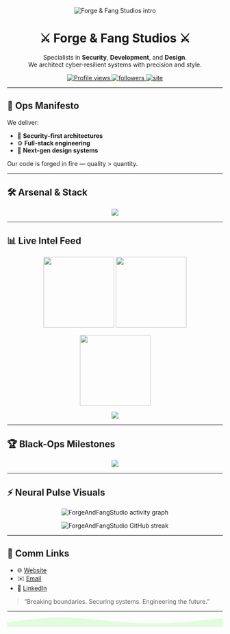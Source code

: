 <!-- Typing Banner -->
<p align="center">
  <img src="https://readme-typing-svg.herokuapp.com?size=28&color=39FF14&width=850&lines=Forge+%26+Fang+Studios+%7C+Security+%7C+Development+%7C+Design;Engineering+Secure%2C+Scalable%2C+Futuristic+Systems." alt="Forge & Fang Studios intro">
</p>

<h1 align="center">⚔️ Forge & Fang Studios ⚔️</h1>
<p align="center">
  Specialists in <b>Security</b>, <b>Development</b>, and <b>Design</b>.<br/>
  We architect cyber-resilient systems with precision and style.
</p>

<p align="center">
  <a href="https://komarev.com/ghpvc/?username=ForgeAndFangStudio&style=for-the-badge&color=39FF14">
    <img src="https://komarev.com/ghpvc/?username=ForgeAndFangStudio&style=for-the-badge&color=39FF14" alt="Profile views"/>
  </a>
  <a href="https://github.com/ForgeAndFangStudio">
    <img alt="followers" src="https://img.shields.io/github/followers/ForgeAndFangStudio?style=for-the-badge&color=00F0FF">
  </a>
  <a href="https://forgeandfangstudio.com">
    <img alt="site" src="https://img.shields.io/badge/Website-forgeandfangstudio.com-black?style=for-the-badge&logo=torbrowser&logoColor=39FF14">
  </a>
</p>

---

## 🧭 Ops Manifesto
We deliver:
- 🔐 **Security-first architectures**  
- ⚙️ **Full-stack engineering**  
- 🎨 **Next-gen design systems**  

Our code is forged in fire — quality > quantity.

---

## 🛠️ Arsenal & Stack
<p align="center">
  <img src="https://skillicons.dev/icons?i=linux,docker,kubernetes,nginx,aws,azure,gcp,terraform,postgres,redis,python,go,ts,react,nextjs,tailwind,figma,git,githubactions&perline=10" />
</p>

---

## 📊 Live Intel Feed
<p align="center">
  <img height="165" src="https://github-readme-stats.vercel.app/api?username=ForgeAndFangStudio&show_icons=true&rank_icon=github&hide_title=true&theme=radical&count_private=true&include_all_commits=true" />
  <img height="165" src="https://streak-stats.demolab.com?user=ForgeAndFangStudio&theme=radical&hide_longest_streak=true" />
</p>

<p align="center">
  <img height="165" src="https://github-readme-stats.vercel.app/api/top-langs/?username=ForgeAndFangStudio&layout=compact&langs_count=8&theme=radical&count_private=true&include_all_commits=true" />
</p>

<p align="center">
  <a href="https://github-profile-trophy.vercel.app/?username=ForgeAndFangStudio">
    <img src="https://github-profile-trophy.vercel.app/?username=ForgeAndFangStudio&theme=matrix&margin-w=12&no-frame=true&row=1&column=6" />
  </a>
</p>

---

## 🏆 Black-Ops Milestones
<p align="center">
  <img src="https://github-contributor-stats.vercel.app/api?username=ForgeAndFangStudio&combine_all_yearly_contributions=true&theme=dark" />
</p>

---

## ⚡ Neural Pulse Visuals
<p align="center">
  <!-- Activity graph (cyberpunk theme) -->
  <img
    src="https://github-readme-activity-graph.vercel.app/graph?username=ForgeAndFangStudio&bg_color=000000&color=39ff14&line=00f0ff&point=ff0055&hide_border=true&radius=8"
    alt="ForgeAndFangStudio activity graph" />
</p>

<p align="center">
  <!-- Streak (reinforced cyber look) -->
  <img
    src="https://streak-stats.demolab.com?user=ForgeAndFangStudio&theme=highcontrast&hide_longest_streak=true"
    alt="ForgeAndFangStudio GitHub streak" />
</p>

---

## 📡 Comm Links
- 🌐 [Website](https://forgeandfangstudio.com)  
- ✉️ [Email](mailto:forgeandfang@mail.com)  
- 🔗 [LinkedIn](https://www.linkedin.com/in/forgeandfangstudio)  

> “Breaking boundaries. Securing systems. Engineering the future.”

---

<!-- Cyberpunk neon footer -->
<p align="center">
  <svg width="100%" height="64" viewBox="0 0 1440 64" xmlns="http://www.w3.org/2000/svg" preserveAspectRatio="none">
    <path d="M0,32 C120,16 240,0 360,0 C480,0 600,16 720,26.7 C840,37.3 960,42.7 1080,37.3 C1200,32 1320,16 1440,5.3 L1440,64 L0,64 Z"
          fill="#39FF14" fill-opacity="0.15"/>
  </svg>
</p>
